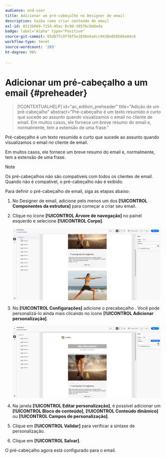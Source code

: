 ```yaml
---
audience: end-user
title: Adicionar um pré-cabeçalho no Designer de email
description: Saiba como criar conteúdo de email
exl-id: 8513b069-7155-45ac-8c98-38576c9ddeda
badge: label="Alpha" type="Positive"
source-git-commit: 05d87fc9ff8f5e2038eba4cc9438e058566e04c8
workflow-type: tm+mt
source-wordcount: '203'
ht-degree: 96%

---
```


# Adicionar um pré-cabeçalho a um email {#preheader}

>[!CONTEXTUALHELP]
>id="ac_edition_preheader"
>title="Adição de um pré-cabeçalho"
>abstract="Pré-cabeçalho é um texto resumido e curto que sucede ao assunto quando visualizamos o email no cliente de email. Em muitos casos, ele fornece um breve resumo do email e, normalmente, tem a extensão de uma frase."

Pré-cabeçalho é um texto resumido e curto que sucede ao assunto quando visualizamos o email no cliente de email.

Em muitos casos, ele fornece um breve resumo do email e, normalmente, tem a extensão de uma frase.

>[!NOTE]
>
>Os pré-cabeçalhos não são compatíveis com todos os clientes de email. Quando não é compatível, o pré-cabeçalho não é exibido.

Para definir o pré-cabeçalho de email, siga as etapas abaixo:

1. No Designer de email, adicione pelo menos um dos **[!UICONTROL Componentes da estrutura]** para começar a criar seu email.

1. Clique no ícone **[!UICONTROL Árvore de navegação]** no painel esquerdo e selecione **[!UICONTROL Corpo]**.

   ![](assets/preheader_body.png)

1. No **[!UICONTROL Configurações]** adicione o precabeçalho . Você pode personalizá-lo ainda mais clicando no ícone **[!UICONTROL Adicionar personalização]**.

   ![](assets/preheader_body_settings.png)

1. Na janela **[!UICONTROL Editar personalização]**, é possível adicionar um **[!UICONTROL Bloco de conteúdo]**, **[!UICONTROL Conteúdo dinâmico]** ou **[!UICONTROL Campos de personalização]**.

1. Clique em **[!UICONTROL Validar]** para verificar a sintaxe de personalização.

1. Clique em **[!UICONTROL Salvar]**.

O pré-cabeçalho agora está configurado para o email.
